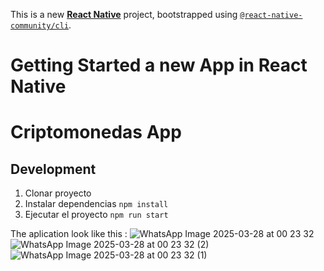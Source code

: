 This is a new [**React Native**](https://reactnative.dev) project, bootstrapped using [`@react-native-community/cli`](https://github.com/react-native-community/cli).

# Getting Started a new App in React Native

# Criptomonedas App

## Development
1. Clonar proyecto
2. Instalar dependencias ```npm install```
3. Ejecutar el proyecto ```npm run start```

The aplication look like this :
![WhatsApp Image 2025-03-28 at 00 23 32](https://github.com/user-attachments/assets/12fce91b-c530-447c-9590-4e8f5428e6b9)
![WhatsApp Image 2025-03-28 at 00 23 32 (2)](https://github.com/user-attachments/assets/8eb8be31-c40e-47ea-88b4-21d43a17c0c4)
![WhatsApp Image 2025-03-28 at 00 23 32 (1)](https://github.com/user-attachments/assets/a0dd98ad-3fa7-4188-90d8-65898e8b56aa)

